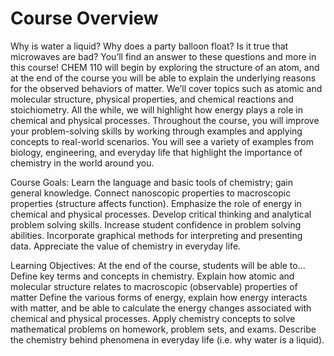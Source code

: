# Course Overview

Why is water a liquid?  Why does a party balloon float?  Is it true that microwaves are bad?  You’ll find an answer to these questions and more in this course!  CHEM 110 will begin by exploring the structure of an atom, and at the end of the course you will be able to explain the underlying reasons for the observed behaviors of matter.  We’ll cover topics such as atomic and molecular structure, physical properties, and chemical reactions and stoichiometry.  All the while, we will highlight how energy plays a role in chemical and physical processes. Throughout the course, you will improve your problem-solving skills by working through examples and applying concepts to real-world scenarios.  You will see a variety of examples from biology, engineering, and everyday life that highlight the importance of chemistry in the world around you.

Course Goals:
 Learn the language and basic tools of chemistry; gain general knowledge.
Connect nanoscopic properties to macroscopic properties (structure affects function).
Emphasize the role of energy in chemical and physical processes.
Develop critical thinking and analytical problem solving skills.
Increase student confidence in problem solving abilities.
Incorporate graphical methods for interpreting and presenting data.
Appreciate the value of chemistry in everyday life.

Learning Objectives:
At the end of the course, students will be able to...
Define key terms and concepts in chemistry.
Explain how atomic and molecular structure relates to macroscopic (observable) properties of matter
Define the various forms of energy, explain how energy interacts with matter, and be able to calculate the energy changes associated with chemical and physical processes.
Apply chemistry concepts to solve mathematical problems on homework, problem sets, and exams.
Describe the chemistry behind phenomena in everyday life (i.e. why water is a liquid).
